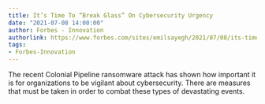 ```yaml
---
title: It’s Time To “Break Glass” On Cybersecurity Urgency
date: "2021-07-08 14:00:00"
author: Forbes - Innovation
authorlink: https://www.forbes.com/sites/emilsayegh/2021/07/08/its-time-to-break-glass-on-cybersecurity-urgency/
tags:
- Forbes-Innovation
---
```

The recent Colonial Pipeline ransomware attack has shown how important it is for organizations to be vigilant about cybersecurity. There are measures that must be taken in order to combat these types of devastating events.
